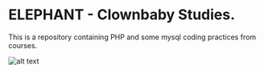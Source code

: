 # ELEPHANT - Clownbaby Studies.
This is a repository containing PHP and some mysql coding practices from courses. 


![alt text](https://i.ibb.co/syBLWj1/clownbaby.png)

